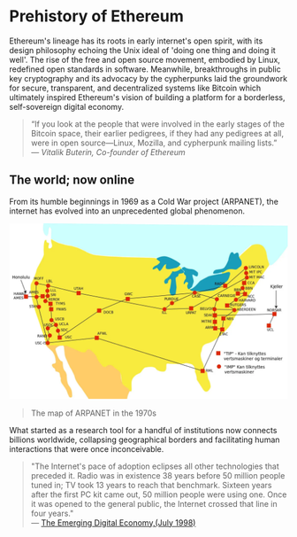 # Prehistory of Ethereum

Ethereum's lineage has its roots in early internet's open spirit, with its design philosophy echoing the Unix ideal of 'doing one thing and doing it well'. The rise of the free and open source movement, embodied by Linux, redefined open standards in software. Meanwhile, breakthroughs in public key cryptography and its advocacy by the cypherpunks laid the groundwork for secure, transparent, and decentralized systems like Bitcoin which ultimately inspired Ethereum's vision of building a platform for a borderless, self-sovereign digital economy.

> “If you look at the people that were involved in the early stages of the Bitcoin space, their earlier pedigrees, if they had any pedigrees at all, were in open source—Linux, Mozilla, and cypherpunk mailing lists.”\
> — _Vitalik Buterin, Co-founder of Ethereum_

## The world; now online

From its humble beginnings in 1969 as a Cold War project (ARPANET), the internet has evolved into an unprecedented global phenomenon.

![ARPANET-map](img/overview/ARPANET-map.jpg)
> The map of ARPANET in the 1970s

What started as a research tool for a handful of institutions now connects billions worldwide, collapsing geographical borders and facilitating human interactions that were once inconceivable.

> "The Internet's pace of adoption eclipses all other technologies that preceded it. Radio was in existence 38 years before 50 million people tuned in; TV took 13 years to reach that benchmark. Sixteen years after the first PC kit came out, 50 million people were using one. Once it was opened to the general public, the Internet crossed that line in four years."\
> — [The Emerging Digital Economy,(July 1998)](https://www.commerce.gov/sites/default/files/migrated/reports/emergingdig_0.pdf)
